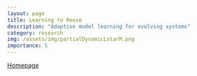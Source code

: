 ```yaml
---
layout: page
title: Learning to Reuse
description: "Adaptive model learning for evolving systems"
category: research
img: /assets/img/partialDynamicLstarM.png
importance: 5
---
```


[Homepage](https://damascenodiego.github.io/DynamicLstarM/)
